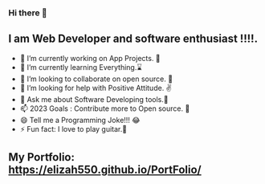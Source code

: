 ### Hi there 👋

## I am Web Developer and software enthusiast !!!!.
<!--
**Elizah550/Elizah550** is a ✨ _special_ ✨ repository because its `README.md` (this file) appears on your GitHub profile. 
Here are some ideas to get you started:
-->
- 🔭 I’m currently working on App Projects. :leopard:
- 🌱 I’m currently learning Everything.:hourglass:
- 👯 I’m looking to collaborate on open source. :saxophone:
- 🤔 I’m looking for help with Positive Attitude. :v:
- 💬 Ask me about Software Developing tools.:rocket:
- 📫 2023 Goals : Contribute more to Open source. :muscle:
- 😄 Tell me a Programming Joke!!! :joy:
- ⚡ Fun fact: I love to play guitar.:guitar:
## My Portfolio: https://elizah550.github.io/PortFolio/

